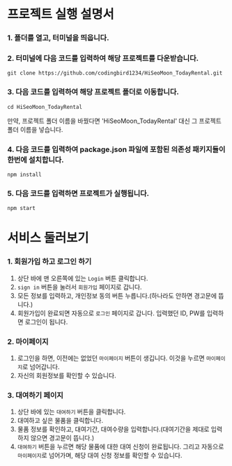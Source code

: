 # 프로젝트 실행 설명서
### 1. 폴더를 열고, 터미널을 띄웁니다.
### 2. 터미널에 다음 코드를 입력하여 해당 프로젝트를 다운받습니다.
    git clone https://github.com/codingbird1234/HiSeoMoon_TodayRental.git
### 3. 다음 코드를 입력하여 해당 프로젝트 폴더로 이동합니다.
    cd HiSeoMoon_TodayRental
만약, 프로젝트 폴더 이름을 바꿨다면 'HiSeoMoon_TodayRental' 대신 그 프로젝트 폴더 이름을 넣습니다.
### 4. 다음 코드를 입력하여 package.json 파일에 포함된 의존성 패키지들이 한번에 설치합니다.
    npm install
### 5. 다음 코드를 입력하면 프로젝트가 실행됩니다.
    npm start


# 서비스 둘러보기
### 1. 회원가입 하고 로그인 하기
1. 상단 바에 맨 오른쪽에 있는 `Login` 버튼 클릭합니다.
2. `sign in` 버튼을 눌러서 `회원가입` 페이지로 갑니다.
3. 모든 정보를 입력하고, 개인정보 동의 버튼 누릅니다.(하나라도 안하면 경고문에 뜹니다.)
4. 회원가입이 완료되면 자동으로 `로그인` 페이지로 갑니다. 입력했던 ID, PW를 입력하면 로그인이 됩니다.

### 2. 마이페이지
1. 로그인을 하면, 이전에는 없었던 `마이페이지` 버튼이 생깁니다. 이것을 누르면 `마이페이지`로 넘어갑니다.
2. 자신의 회원정보를 확인할 수 있습니다.

### 3. 대여하기 페이지
1. 상단 바에 있는 `대여하기` 버튼을 클릭합니다.
2. 대여하고 싶은 물품을 클릭합니다.
3. 물품 정보를 확인하고, 대여기간, 대여수량을 입력합니다.(대여기간을 제대로 입력하지 않으면 경고문이 뜹니다.)
4. `대여하기` 버튼을 누르면 해당 물품에 대한 대여 신청이 완료됩니다. 그리고 자동으로 `마이페이지`로 넘어가며, 해당 대여 신청 정보를 확인할 수 있습니다.

